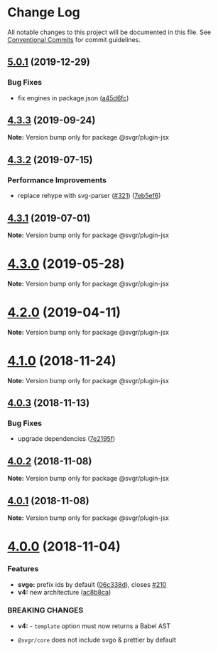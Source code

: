 # Change Log

All notable changes to this project will be documented in this file.
See [Conventional Commits](https://conventionalcommits.org) for commit guidelines.

## [5.0.1](https://github.com/gregberge/svgr/tree/master/packages/plugin-jsx/compare/v5.0.0...v5.0.1) (2019-12-29)


### Bug Fixes

* fix engines in package.json ([a45d6fc](https://github.com/gregberge/svgr/tree/master/packages/plugin-jsx/commit/a45d6fc8b43402bec60ed4e9273f90fdc65a23a7))





## [4.3.3](https://github.com/gregberge/svgr/tree/master/packages/plugin-jsx/compare/v4.3.2...v4.3.3) (2019-09-24)

**Note:** Version bump only for package @svgr/plugin-jsx





## [4.3.2](https://github.com/gregberge/svgr/tree/master/packages/plugin-jsx/compare/v4.3.1...v4.3.2) (2019-07-15)


### Performance Improvements

* replace rehype with svg-parser ([#321](https://github.com/gregberge/svgr/tree/master/packages/plugin-jsx/issues/321)) ([7eb5ef6](https://github.com/gregberge/svgr/tree/master/packages/plugin-jsx/commit/7eb5ef6))





## [4.3.1](https://github.com/gregberge/svgr/tree/master/packages/plugin-jsx/compare/v4.3.0...v4.3.1) (2019-07-01)

**Note:** Version bump only for package @svgr/plugin-jsx





# [4.3.0](https://github.com/gregberge/svgr/tree/master/packages/plugin-jsx/compare/v4.2.0...v4.3.0) (2019-05-28)

**Note:** Version bump only for package @svgr/plugin-jsx





# [4.2.0](https://github.com/gregberge/svgr/tree/master/packages/plugin-jsx/compare/v4.1.0...v4.2.0) (2019-04-11)

**Note:** Version bump only for package @svgr/plugin-jsx





# [4.1.0](https://github.com/gregberge/svgr/compare/v4.0.4...v4.1.0) (2018-11-24)

**Note:** Version bump only for package @svgr/plugin-jsx





## [4.0.3](https://github.com/gregberge/svgr/compare/v4.0.2...v4.0.3) (2018-11-13)


### Bug Fixes

* upgrade dependencies ([7e2195f](https://github.com/gregberge/svgr/commit/7e2195f))





## [4.0.2](https://github.com/gregberge/svgr/compare/v4.0.1...v4.0.2) (2018-11-08)

**Note:** Version bump only for package @svgr/plugin-jsx





## [4.0.1](https://github.com/gregberge/svgr/compare/v4.0.0...v4.0.1) (2018-11-08)

**Note:** Version bump only for package @svgr/plugin-jsx





# [4.0.0](https://github.com/gregberge/svgr/compare/v3.1.0...v4.0.0) (2018-11-04)


### Features

* **svgo:** prefix ids by default ([06c338d](https://github.com/gregberge/svgr/commit/06c338d)), closes [#210](https://github.com/gregberge/svgr/issues/210)
* **v4:** new architecture ([ac8b8ca](https://github.com/gregberge/svgr/commit/ac8b8ca))


### BREAKING CHANGES

* **v4:** - `template` option must now returns a Babel AST
- `@svgr/core` does not include svgo & prettier by default
